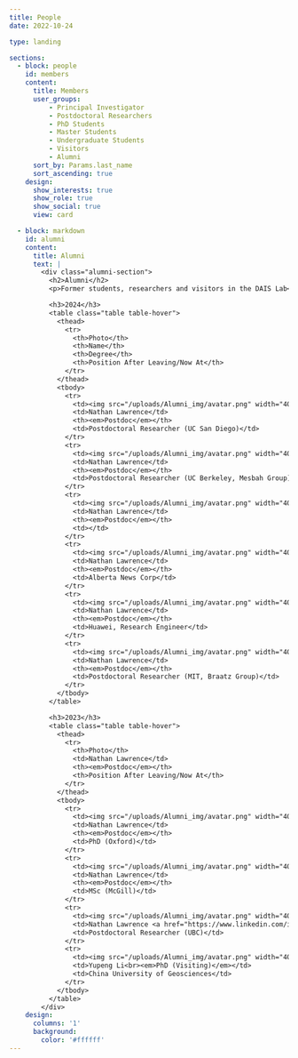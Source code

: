 ```yaml
---
title: People
date: 2022-10-24

type: landing

sections:
  - block: people
    id: members
    content:
      title: Members
      user_groups:
          - Principal Investigator
          - Postdoctoral Researchers
          - PhD Students
          - Master Students
          - Undergraduate Students
          - Visitors
          - Alumni
      sort_by: Params.last_name
      sort_ascending: true
    design:
      show_interests: true
      show_role: true
      show_social: true 
      view: card

  - block: markdown
    id: alumni
    content:
      title: Alumni
      text: |
        <div class="alumni-section">
          <h2>Alumni</h2>
          <p>Former students, researchers and visitors in the DAIS Lab</p>

          <h3>2024</h3>
          <table class="table table-hover">
            <thead>
              <tr>
                <th>Photo</th>
                <th>Name</th>
                <th>Degree</th>
                <th>Position After Leaving/Now At</th>
              </tr>
            </thead>
            <tbody>
              <tr>
                <td><img src="/uploads/Alumni_img/avatar.png" width="40" style="border-radius: 50%;"></td>
                <td>Nathan Lawrence</td>
                <th><em>Postdoc</em></th>
                <td>Postdoctoral Researcher (UC San Diego)</td>
              </tr>
              <tr>
                <td><img src="/uploads/Alumni_img/avatar.png" width="40" style="border-radius: 50%;"></td>
                <td>Nathan Lawrence</td>
                <th><em>Postdoc</em></th>
                <td>Postdoctoral Researcher (UC Berkeley, Mesbah Group)</td>
              </tr>
              <tr>
                <td><img src="/uploads/Alumni_img/avatar.png" width="40" style="border-radius: 50%;"></td>
                <td>Nathan Lawrence</td>
                <th><em>Postdoc</em></th>
                <td></td>
              </tr>
              <tr>
                <td><img src="/uploads/Alumni_img/avatar.png" width="40" style="border-radius: 50%;"></td>
                <td>Nathan Lawrence</td>
                <th><em>Postdoc</em></th>
                <td>Alberta News Corp</td>
              </tr>
              <tr>
                <td><img src="/uploads/Alumni_img/avatar.png" width="40" style="border-radius: 50%;"></td>
                <td>Nathan Lawrence</td>
                <th><em>Postdoc</em></th>
                <td>Huawei, Research Engineer</td>
              </tr>
              <tr>
                <td><img src="/uploads/Alumni_img/avatar.png" width="40" style="border-radius: 50%;"></td>
                <td>Nathan Lawrence</td>
                <th><em>Postdoc</em></th>
                <td>Postdoctoral Researcher (MIT, Braatz Group)</td>
              </tr>
            </tbody>
          </table>

          <h3>2023</h3>
          <table class="table table-hover">
            <thead>
              <tr>
                <th>Photo</th>
                <td>Nathan Lawrence</td>
                <th><em>Postdoc</em></th>
                <th>Position After Leaving/Now At</th>
              </tr>
            </thead>
            <tbody>
              <tr>
                <td><img src="/uploads/Alumni_img/avatar.png" width="40" style="border-radius: 50%;"></td>
                <td>Nathan Lawrence</td>
                <th><em>Postdoc</em></th>
                <td>PhD (Oxford)</td>
              </tr>
              <tr>
                <td><img src="/uploads/Alumni_img/avatar.png" width="40" style="border-radius: 50%;"></td>
                <td>Nathan Lawrence</td>
                <th><em>Postdoc</em></th>
                <td>MSc (McGill)</td>
              </tr> 
              <tr>
                <td><img src="/uploads/Alumni_img/avatar.png" width="40" style="border-radius: 50%;"></td>
                <td>Nathan Lawrence <a href="https://www.linkedin.com/in/nathan-lawrence/" target="_blank">🔗</a><br><em>PhD</em></td>
                <td>Postdoctoral Researcher (UBC)</td>
              </tr>
              <tr>
                <td><img src="/uploads/Alumni_img/avatar.png" width="40" style="border-radius: 50%;"></td>
                <td>Yupeng Li<br><em>PhD (Visiting)</em></td>
                <td>China University of Geosciences</td>
              </tr>
            </tbody>
          </table>
        </div>
    design:
      columns: '1'
      background:
        color: '#ffffff'
---
```


